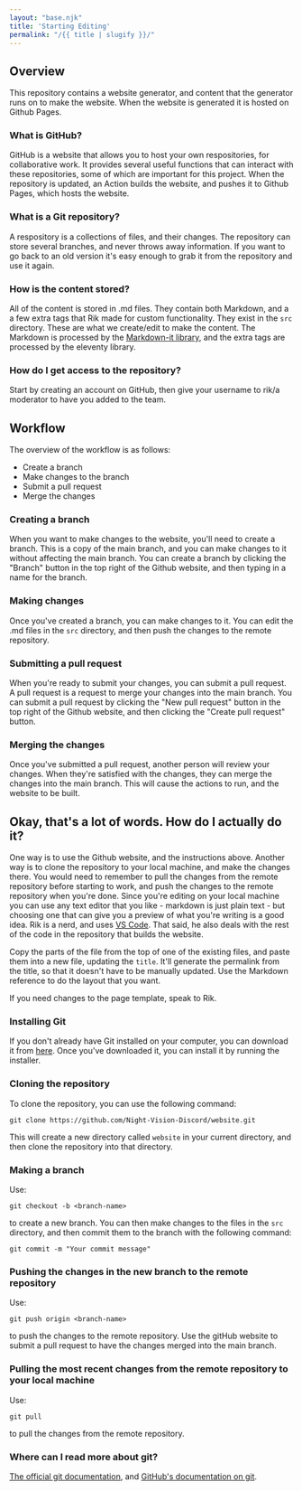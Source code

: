 ```yaml
---
layout: "base.njk"
title: 'Starting Editing'
permalink: "/{{ title | slugify }}/"
---
```

## Overview
This repository contains a website generator, and content that the generator runs on to make the website. When the website is generated it is hosted on Github Pages.

### What is GitHub?
GitHub is a website that allows you to host your own respositories, for collaborative work. It provides several useful functions that can interact with these repositories, some of which are important for this project. When the repository is updated, an Action builds the website, and pushes it to Github Pages, which hosts the website.

### What is a Git repository?
A respository is a collections of files, and their changes. The repository can store several branches, and never throws away information. If you want to go back to an old version it's easy enough to grab it from the repository and use it again.

### How is the content stored?
All of the content is stored in .md files. They contain both Markdown, and a a few extra tags that Rik made for custom functionality. They exist in the `src` directory. These are what we create/edit to make the content. The Markdown is processed by the [Markdown-it library](https://markdown-it.github.io/), and the extra tags are processed by the eleventy library.

### How do I get access to the repository?
Start by creating an account on GitHub, then give your username to rik/a moderator to have you added to the team.

## Workflow
The overview of the workflow is as follows:
- Create a branch
- Make changes to the branch
- Submit a pull request
- Merge the changes

### Creating a branch
When you want to make changes to the website, you'll need to create a branch. This is a copy of the main branch, and you can make changes to it without affecting the main branch. You can create a branch by clicking the "Branch" button in the top right of the Github website, and then typing in a name for the branch.

### Making changes
Once you've created a branch, you can make changes to it. You can edit the .md files in the `src` directory, and then push the changes to the remote repository.

### Submitting a pull request
When you're ready to submit your changes, you can submit a pull request. A pull request is a request to merge your changes into the main branch. You can submit a pull request by clicking the "New pull request" button in the top right of the Github website, and then clicking the "Create pull request" button.

### Merging the changes
Once you've submitted a pull request, another person will review your changes. When they're satisfied with the changes, they can merge the changes into the main branch. This will cause the actions to run, and the website to be built.

## Okay, that's a lot of words. How do I actually do it?
One way is to use the Github website, and the instructions above. Another way is to clone the repository to your local machine, and make the changes there. You would need to remember to pull the changes from the remote repository before starting to work, and push the changes to the remote repository when you're done. Since you're editing on your local machine you can use any text editor that you like - markdown is just plain text - but choosing one that can give you a preview of what you're writing is a good idea. Rik is a nerd, and uses [VS Code](https://code.visualstudio.com/). That said, he also deals with the rest of the code in the repository that builds the website.

Copy the parts of the file from the top of one of the existing files, and paste them into a new file, updating the `title`. It'll generate the permalink from the title, so that it doesn't have to be manually updated. Use the Markdown reference to do the layout that you want.

If you need changes to the page template, speak to Rik.

### Installing Git
If you don't already have Git installed on your computer, you can download it from [here](https://git-scm.com/downloads). Once you've downloaded it, you can install it by running the installer.

### Cloning the repository
To clone the repository, you can use the following command:
```
git clone https://github.com/Night-Vision-Discord/website.git
```
This will create a new directory called `website` in your current directory, and then clone the repository into that directory.

### Making a branch
Use:
```
git checkout -b <branch-name>
```
to create a new branch. You can then make changes to the files in the `src` directory, and then commit them to the branch with the following command:
```
git commit -m "Your commit message"
```

### Pushing the changes in the new branch to the remote repository
Use:
```
git push origin <branch-name>
```
to push the changes to the remote repository. Use the gitHub website to submit a pull request to have the changes merged into the main branch.

### Pulling the most recent changes from the remote repository to your local machine
Use:
```
git pull
```
to pull the changes from the remote repository.

### Where can I read more about git?
[The official git documentation](https://git-scm.com/docs/git-tutorial), and [GitHub's documentation on git](https://docs.github.com/en/get-started/getting-started-with-git/set-up-git).